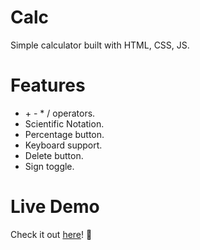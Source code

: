 # Calc
Simple calculator built with HTML, CSS, JS.

# Features
- \+ - * / operators.
- Scientific Notation.
- Percentage button.
- Keyboard support.
- Delete button.
- Sign toggle.


# Live Demo
Check it out [here](https://ddannyll.github.io/calc/)! 🚀
